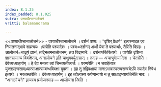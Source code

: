 ```yaml
---
index: 8.1.25
index_padded: 8.1.025
sutra: पश्यार्थैश्चानालोचने
vritti: balamanorama

---
```

<<पश्यार्थैश्चानालोचने>> - पश्यार्थैश्चानालोचने । दर्शनं पश्यः । "दृशिर् प्रेक्षणे" इत्यस्मादत एव निपातनाद्भावे शप्रत्ययः ।पाघ्रे॑ति पश्यादेशः । पश्यः=दर्शनम् अर्थो येषां ते पश्यार्थाः, तैरिति विग्रहः । आलोचनं=चाक्षुषं ज्ञानं, तद्भिन्नमनालोचनम्, तत्र विद्यमानैः । दर्शनार्थकैरित्यर्थः । पश्येति दृशिना ज्ञानसामान्यं विवक्षितम्, अनालोचने इति चाक्षुषपर्युदासात् । तदाह — अचाश्रुषेत्यादिना । चेतसेति । देवेत्यध्याहार्यम् । हे देव मनसा त्वां चिन्तयतीत्यर्थः । परम्परेति ।न चवाहे॑त्यत्र युक्तग्रहणसामथ्र्यात्साक्षात्सम्बन्धविवक्षा युक्ता । इह तु तद्विवक्षायां मानाऽभावात्परम्परान्वयेऽपि स्यादेव निषेध इत्यर्थः । भक्तस्तवेति । देवेत्यध्याहार्यम् । इह तवेत्यस्य रूपेणान्वयो न तु साक्षाद्भ्यायतिनेति भावः । "अनालोचने" इत्यस्य प्रयोजनमाह — आलोचना त्विति । 